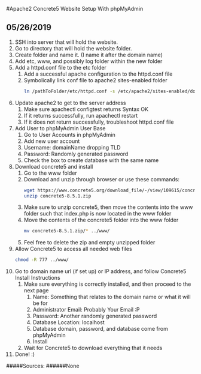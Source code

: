 #Apache2 Concrete5 Website Setup With phpMyAdmin
## 05/26/2019

1. SSH into server that will hold the website.
2. Go to directory that will hold the website folder.
3. Create folder and name it. (I name it after the domain name)
4. Add etc, www, and possibly log folder within the new folder
5. Add a httpd.conf file to the etc folder
    1. Add a successful apache configuration to the httpd.conf file
    2. Symbolically link conf file to apache2 sites-enabled folder
        ```sh
        ln /pathToFolder/etc/httpd.conf -s /etc/apache2/sites-enabled/domainName.conf
        ```
6. Update apache2 to get to the server address
    1. Make sure apachectl configtest returns Syntax OK
    2. If it returns successfully, run apachectl restart
    3. If it does not return successfully, troubleshoot httpd.conf file
7. Add User to phpMyAdmin User Base
    1. Go to User Accounts in phpMyAdmin
    2. Add new user account
    3. Username: domainName dropping TLD
    4. Password: Randomly generated password
    5. Check the box to create database with the same name
8. Download concrete5 and install
    1. Go to the www folder
    2. Download and unzip through browser or use these commands:
        ```sh
        wget https://www.concrete5.org/download_file/-/view/109615/concrete5-8.5.1.zip
        unzip concrete5-8.5.1.zip
        ```
    3. Make sure to unzip concrete5, then move the contents into the www folder such that index.php is now located in the www folder
    4. Move the contents of the concrete5 folder into the www folder
        ```sh
        mv concrete5-8.5.1.zip/* ../www/
        ```
    5. Feel free to delete the zip and empty unzipped folder
9. Allow Concrete5 to access all needed web files
    ```sh
    chmod -R 777 ../www/
    ```
10. Go to domain name url (if set up) or IP address, and follow Concrete5 Install Instructions
    1. Make sure everything is correctly installed, and then proceed to the next page
        1. Name: Something that relates to the domain name or what it will be for
        2. Administrator Email: Probably Your Email :P
        3. Password: Another randomly generated password
        4. Database Location: localhost
        5. Database domain, password, and database come from phpMyAdmin
        6. Install
    2. Wait for Concrete5 to download everything that it needs
11. Done! :)


#####Sources:
######None
